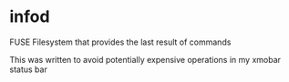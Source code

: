 # infod

FUSE Filesystem that provides the last result of commands

This was written to avoid potentially expensive operations in my xmobar status bar

